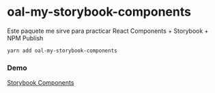 # oal-my-storybook-components

Este paquete me sirve para practicar React Components + Storybook + NPM Publish

```
yarn add oal-my-storybook-components
```

### Demo

[Storybook Components](https://oscaraguilarl.github.io/sb-components/?path=/story/example-introduction--page)
